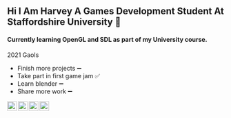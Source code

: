 ## Hi I Am Harvey A Games Development Student At Staffordshire University 👋

#### Currently learning OpenGL and SDL as part of my University course.
  2021 Gaols
  - Finish more projects ➖
  - Take part in first game jam ✅
  - Learn blender ➖
  - Share more work ➖

[<img align="left" alt="hmilner1.com" width="22px" src="https://toppng.com/uploads/preview/web-png-jpg-transparent-stock-website-icon-blue-11563644926reanjnmk6x.png" />][website]
[<img align="left" alt="Harvey Milner | YouTube" width="22px" src="https://cdn4.iconfinder.com/data/icons/logos-and-brands/512/395_Youtube_logo-512.png" />][youtube]
[<img align="left" alt="HarveyMilner3 | Twitter" width="22px" src="https://www.lter-europe.net/document-archive/image-gallery/albums/logos/TwitterLogo_55acee.png/image" />][twitter]
[<img align="left" alt="Harvey Milner | LinkedIn" width="22px" src="https://image.flaticon.com/icons/png/512/174/174857.png" />][linkedin]



[website]: https://hmilner1.github.io/
[youtube]: https://www.youtube.com/channel/UCfWqyN8Cv6OhaF42kvnN_zA
[twitter]: https://twitter.com/HarveyMilner3
[linkedin]: https://www.linkedin.com/in/harvey-milner-62a5961ba/
